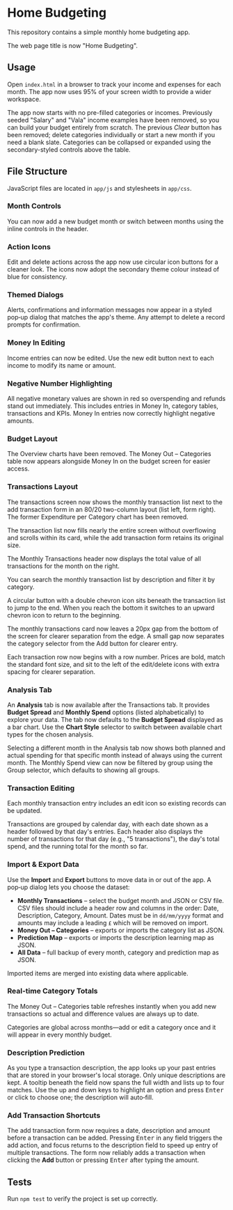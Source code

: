 # Home Budgeting

This repository contains a simple monthly home budgeting app.

The web page title is now "Home Budgeting".

## Usage
Open `index.html` in a browser to track your income and expenses for each month. The app now uses 95% of your screen width to provide a wider workspace.

The app now starts with no pre-filled categories or incomes. Previously seeded "Salary" and "Vala" income examples have been removed, so you can build your budget entirely from scratch. The previous *Clear* button has been removed; delete categories individually or start a new month if you need a blank slate. Categories can be collapsed or expanded using the secondary-styled controls above the table.

## File Structure
JavaScript files are located in `app/js` and stylesheets in `app/css`.

### Month Controls
You can now add a new budget month or switch between months using the inline controls in the header.

### Action Icons
Edit and delete actions across the app now use circular icon buttons for a cleaner look.
The icons now adopt the secondary theme colour instead of blue for consistency.

### Themed Dialogs
Alerts, confirmations and information messages now appear in a styled pop‑up dialog that matches the app's theme. Any attempt to delete a record prompts for confirmation.

### Money In Editing
Income entries can now be edited. Use the new edit button next to each income to modify its name or amount.

### Negative Number Highlighting
All negative monetary values are shown in red so overspending and refunds stand out immediately. This includes entries in Money In, category tables, transactions and KPIs.
Money In entries now correctly highlight negative amounts.

### Budget Layout
The Overview charts have been removed. The Money Out – Categories table now appears alongside Money In on the budget screen for easier access.

### Transactions Layout
The transactions screen now shows the monthly transaction list next to the add transaction form in an 80/20 two-column layout (list left, form right). The former Expenditure per Category chart has been removed.

The transaction list now fills nearly the entire screen without overflowing and scrolls within its card, while the add transaction form retains its original size.

The Monthly Transactions header now displays the total value of all transactions for the month on the right.

You can search the monthly transaction list by description and filter it by category.

A circular button with a double chevron icon sits beneath the transaction list to jump to the end. When you reach the bottom it switches to an upward chevron icon to return to the beginning.

The monthly transactions card now leaves a 20px gap from the bottom of the screen for clearer separation from the edge.
A small gap now separates the category selector from the Add button for clearer entry.

Each transaction row now begins with a row number. Prices are bold, match the standard font size, and sit to the left of the edit/delete icons with extra spacing for clearer separation.

### Analysis Tab
An **Analysis** tab is now available after the Transactions tab. It provides **Budget Spread** and **Monthly Spend** options (listed alphabetically) to explore your data. The tab now defaults to the **Budget Spread** displayed as a bar chart. Use the **Chart Style** selector to switch between available chart types for the chosen analysis.

Selecting a different month in the Analysis tab now shows both planned and actual spending for that specific month instead of always using the current month.
The Monthly Spend view can now be filtered by group using the Group selector, which defaults to showing all groups.

### Transaction Editing
Each monthly transaction entry includes an edit icon so existing records can be updated.

Transactions are grouped by calendar day, with each date shown as a header followed by that day's entries.
Each header also displays the number of transactions for that day (e.g., "5 transactions"), the day's total spend, and the running total for the month so far.

### Import & Export Data
Use the **Import** and **Export** buttons to move data in or out of the app. A pop‑up dialog lets you choose the dataset:

- **Monthly Transactions** – select the budget month and JSON or CSV file. CSV files should include a header row and columns in the order: Date, Description, Category, Amount. Dates must be in `dd/mm/yyyy` format and amounts may include a leading `£` which will be removed on import.
- **Money Out – Categories** – exports or imports the category list as JSON.
- **Prediction Map** – exports or imports the description learning map as JSON.
- **All Data** – full backup of every month, category and prediction map as JSON.

Imported items are merged into existing data where applicable.

### Real-time Category Totals
The Money Out – Categories table refreshes instantly when you add new transactions so actual and difference values are always up to date.

Categories are global across months—add or edit a category once and it will appear in every monthly budget.

### Description Prediction
As you type a transaction description, the app looks up your past entries that are stored in your browser's local storage. Only unique descriptions are kept. A tooltip beneath the field now spans the full width and lists up to four matches. Use the up and down keys to highlight an option and press <kbd>Enter</kbd> or click to choose one; the description will auto‑fill.

### Add Transaction Shortcuts
The add transaction form now requires a date, description and amount before a transaction can be added. Pressing <kbd>Enter</kbd> in any field triggers the add action, and focus returns to the description field to speed up entry of multiple transactions. The form now reliably adds a transaction when clicking the **Add** button or pressing <kbd>Enter</kbd> after typing the amount.

## Tests
Run `npm test` to verify the project is set up correctly.
